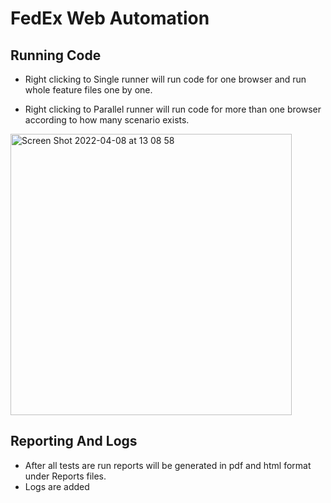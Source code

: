 # FedEx Web Automation 

## Running Code
* Right clicking to Single runner will run code for one browser and run whole feature files one by one.

* Right clicking to Parallel runner will run code for more than one browser according to how many scenario exists.
<img width="450" alt="Screen Shot 2022-04-08 at 13 08 58" src="https://user-images.githubusercontent.com/43784412/162573324-8db6fee2-11db-43e4-8f31-77cbb96f2c83.png">


## Reporting And Logs
* After all tests are run reports will be generated in pdf and html format under Reports files.
* Logs are added
